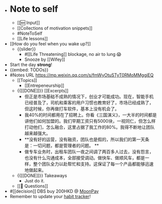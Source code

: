 - # Note to self
    - [[🆕 Input]]
    - [[Collections of motivation snippets]]
    - #NoteToSelf
    - [[Life lessons]]
- [[How do you feel when you wake up?]]
    - {{slider}}
        - #[[Life Threatening]] blockage, no air to lung 😱
        - Snooze by [[Wifey]]
- Start the day **strong**!
- {{embed: TODOs}}
- #Notes URL https://mp.weixin.qq.com/s/fmWyOtuSTyT0RMoMMggiEQ 
    - [[Topics]]
        - [[Entrepeneurship]]
    - {{[[DONE]]}} [[Excerpts]]
        - 但正是市场基础不成熟的情况下，创业才可能成功。现在，智能手机已经普及了，司机和乘客的用户习惯也教育好了，市场已经成熟了，但这时候，你再做打车软件，基本上没有机会了。
        - 我40%的时间都用在了招聘上。你看《三国演义》，一大半的时间都是讲他们如何加盟的。我们早期工资只有5000块，一视同仁，但怎么样打动他们，怎么融合，这里占据了我工作的80%。我得不断地让团队越来越强大。 
        - **没有好的运营，没有融资，团队也是假的，所以我们的第一天条是：一切问题，都是管理者的问题。 **
        - 做专车业务时，出租车团队一夜之间调了两百多人过去，没有怨言，也没有什么沟通成本，全部接受调动。做快车、做顺风车，都是一样，整个团队全力以赴帮忙和支持。这保证了每一个产品都能够迅速地做起来。
    - {{[[DONE]]}} Takeaways
        - Just do it.
    - [[🤔 Questions]]
- #[[decision]] DBS buy 200HKD @ [MoonPay](buy.moonpay.io/)
- Remember to update your [habit tracker](https://docs.google.com/spreadsheets/d/1rVOW_AvAsjRBhm2VjXzHcHkOJ14dviBUIPj3M5xvICs/edit#gid=1376149734)!
